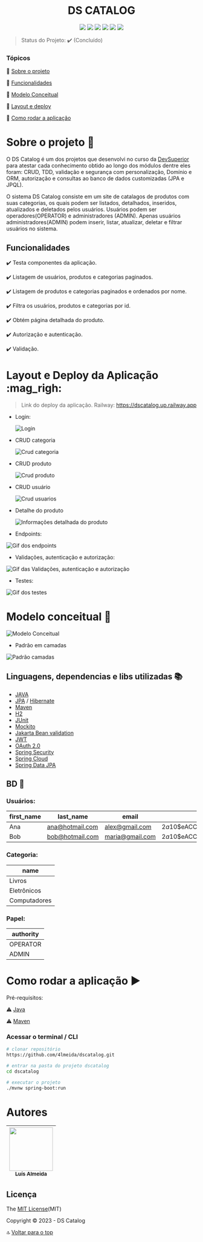 <h1 align="center">  DS CATALOG  </h1>
<p align="center">
  <img src="https://img.shields.io/static/v1?label=spring&message=framework&color=blue&style=for-the-badge&logo=SPRING"/>
  <img src="https://img.shields.io/static/v1?label=Postman&message=API management&color=blue&style=for-the-badge&logo=postman"/>
  <img src="https://img.shields.io/static/v1?label=Apache&message=Dependency manager&color=blue&style=for-the-badge&logo=apache"/>
  <img src="https://img.shields.io/static/v1?label=Railway&message=Deploy&color=blue&style=for-the-badge&logo=railway"/>
  <img src="http://img.shields.io/static/v1?label=License&message=MIT&color=green&style=for-the-badge"/>
  <img src="http://img.shields.io/static/v1?label=FASE&message=BACKEND&color=RED&style=for-the-badge"/>
</p>  

> Status do Projeto: :heavy_check_mark: (Concluído)

### Tópicos

:small_blue_diamond: [Sobre o projeto](#Sobre-o-projeto-open_file_folder)

:small_blue_diamond: [Funcionalidades](#Funcionalidades)

:small_blue_diamond: [Modelo Conceitual](#Modelo-conceitual-page_with_curl)

:small_blue_diamond: [Layout e deploy](#Layout-e-deploy-da-aplicação-mag_right)

:small_blue_diamond: [Como rodar a aplicação](#como-rodar-a-aplicação-arrow_forward)

# Sobre o projeto :open_file_folder:

O DS Catalog é um dos projetos que desenvolvi no curso da [DevSuperior](https://devsuperior.com.br/cursos) para atestar cada conhecimento obtido ao longo dos módulos dentre eles foram: CRUD, TDD, validação e segurança com personalização, Domínio e ORM, autorização e consultas ao banco de dados customizadas (JPA e JPQL). 

<p>
O sistema DS Catalog consiste em um site de catalagos de produtos com suas categorias, os quais podem ser listados, detalhados, inseridos, atualizados e deletados pelos usuários. Usuários podem ser operadores(OPERATOR) e administradores (ADMIN). Apenas
usuários administradores(ADMIN) podem inserir, listar, atualizar, deletar e filtrar usuários no sistema.
</p>

## Funcionalidades

:heavy_check_mark: Testa componentes da aplicação.

:heavy_check_mark: Listagem de usuários, produtos e categorias paginados.

:heavy_check_mark: Listagem de produtos e categorias paginados e ordenados por nome.

:heavy_check_mark: Filtra os usuários, produtos e categorias por id.

:heavy_check_mark: Obtém página detalhada do produto.

:heavy_check_mark: Autorização e autenticação.

:heavy_check_mark: Validação.

# Layout e Deploy da Aplicação :mag_righ:

> Link do deploy da aplicação. Railway: https://dscatalog.up.railway.app 

- Login:

  ![Login](/backend/src/main/assets/login-dscatalog.png)

- CRUD categoria  

  ![Crud categoria](/backend/src/main/assets/crud-categoria-dscatalog.png)

- CRUD produto

  ![Crud produto](/backend/src/main/assets/crud-produto-dscatalog.png)

- CRUD usuário

  ![Crud usuarios](/backend/src/main/assets/crud-usuarios-dscatalog.png)

- Detalhe do produto  

  ![Informações detalhada do produto](/backend/src/main/assets/details-dscatalog.png)

- Endpoints:

![Gif dos endpoints](/backend/src/main/assets/dscatalog-endpoints.gif)

- Validações, autenticação e autorização:

![Gif das Validações, autenticação e autorização](/backend/src/main/assets/dscatalog-validacao-autenticacao.gif)

- Testes:

![Gif dos testes](/backend/src/main/assets/dscatalog-tests.gif)

# Modelo conceitual  :page_with_curl:
![Modelo Conceitual](/backend/src/main/assets/domain-model-dscatalog.png)

- Padrão em camadas

![Padrão camadas](/backend/src/main/assets/padrao-camadas.png)

## Linguagens, dependencias e libs utilizadas :books:
- [JAVA](https://www.java.com/pt-BR/)
- [JPA](https://spring.io/projects/spring-data-jpa) / [Hibernate](https://hibernate.org/)
- [Maven](https://maven.apache.org/)
- [H2](https://www.h2database.com/html/main.html)
- [JUnit](https://junit.org/junit5/)
- [Mockito](https://site.mockito.org/)
- [Jakarta Bean validation](https://beanvalidation.org)
- [JWT](https://jwt.io)
- [OAuth 2.0](https://oauth.net/2/)
- [Spring Security](https://docs.spring.io/spring-security/reference/index.html)
- [Spring Cloud](https://docs.spring.io/spring-cloud/docs/current/reference/html)
- [Spring Data JPA](https://docs.spring.io/spring-data/jpa/docs/current/reference/html)


## BD :floppy_disk:

### Usuários:

| first_name | last_name |  email   | password |
|------|-----------------|----------|----------|
| Ana  | ana@hotmail.com | alex@gmail.com | $2a$10$eACCYoNOHEqXve8aIWT8Nu3PkMXWBaOxJ9aORUYzfMQCbVBIhZ8tG
| Bob  | bob@hotmail.com | maria@gmail.com |$2a$10$eACCYoNOHEqXve8aIWT8Nu3PkMXWBaOxJ9aORUYzfMQCbVBIhZ8tG

### Categoria:

| name    | 
|---------|
| Livros |
| Eletrônicos|
| Computadores|

### Papel:

| authority |
|-----------|
| OPERATOR  |
| ADMIN     |

# Como rodar a aplicação :arrow_forward:

Pré-requisitos: 

:warning: [Java](https://www.java.com/pt-BR/download/ie_manual.jsp?locale=pt_BR)

:warning: [Maven](https://maven.apache.org/)

### Acessar o terminal / CLI
```bash
# clonar repositório
https://github.com/4lmeida/dscatalog.git
```
```bash
# entrar na pasta do projeto dscatalog
cd dscatalog
```
```bash
# executar o projeto
./mvnw spring-boot:run
```
# Autores

| [<img src="https://avatars.githubusercontent.com/u/93017964?v=4" width=115><br><sub>Luís Almeida</sub>](https://github.com/4lmeida) |
| :---: | 



## Licença

The [MIT License](/LICENSE)(MIT)

Copyright :copyright: 2023 - DS Catalog

:top: [Voltar para o top](#Tópicos)
